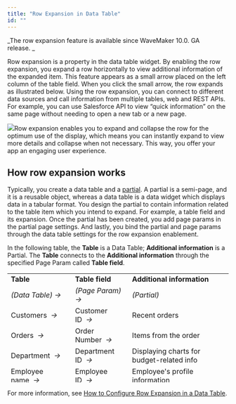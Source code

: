 ```yaml
---
title: "Row Expansion in Data Table"
id: ""
---
```


_The row expansion feature is available since WaveMaker 10.0. GA release. _

Row expansion is a property in the data table widget. By enabling the row expansion, you expand a row horizontally to view additional information of the expanded item. This feature appears as a small arrow placed on the left column of the table field. When you click the small arrow, the row expands as illustrated below. Using the row expansion, you can connect to different data sources and call information from multiple tables, web and REST APIs. For example, you can use Salesforce API to view “quick information” on the same page without needing to open a new tab or a new page. 

![](https://www.wavemaker.com../assets/RowExpansionWM10.gif)Row expansion enables you to expand and collapse the row for the optimum use of the display, which means you can instantly expand to view more details and collapse when not necessary. This way, you offer your app an engaging user experience.

## How row expansion works

Typically, you create a data table and a [partial](/learn/app-development/ui-design/page-concepts/partial-pages/). A partial is a semi-page, and it is a reusable object, whereas a data table is a data widget which displays data in a tabular format. You design the partial to contain information related to the table item which you intend to expand. For example, a table field and its expansion. Once the partial has been created, you add page params in the partial page settings. And lastly, you bind the partial and page params through the data table settings for the row expansion enablement.

In the following table, the **Table** is a Data Table; **Additional information** is a Partial. The **Table** connects to the **Additional information** through the specified Page Param called **Table field**. 

<table style="height: 248px;" width="701"><tbody><tr><td><b>Table</b></td><td><b>Table field</b></td><td><b>Additional information</b></td></tr><tr><td><i><span style="font-weight: 400;">(Data Table) →</span></i></td><td><i><span style="font-weight: 400;">(Page Param) →</span></i></td><td><i><span style="font-weight: 400;">(Partial)</span></i></td></tr><tr><td><span style="font-weight: 400;">Customers&nbsp;<i>&nbsp;→</i></span></td><td><span style="font-weight: 400;">Customer ID&nbsp;<i>&nbsp;→</i></span></td><td><span style="font-weight: 400;">Recent orders</span></td></tr><tr><td><span style="font-weight: 400;">Orders&nbsp;<i>&nbsp;→</i></span></td><td><span style="font-weight: 400;">Order Number&nbsp;<i>&nbsp;→</i></span></td><td><span style="font-weight: 400;">Items from the order</span></td></tr><tr><td><span style="font-weight: 400;">Department&nbsp;<i>&nbsp;→</i></span></td><td><span style="font-weight: 400;">Department ID&nbsp;<i>&nbsp;→</i></span></td><td><span style="font-weight: 400;">Displaying charts for budget-related info</span></td></tr><tr><td><span style="font-weight: 400;">Employee name&nbsp;<i>&nbsp;→</i></span></td><td><span style="font-weight: 400;">Employee ID&nbsp;<i>&nbsp;→</i></span></td><td><span style="font-weight: 400;">Employee's profile information</span></td></tr></tbody></table>

For more information, see [How to Configure Row Expansion in a Data Table](https://www.wavemaker.com/learn/how-tos/how-to-configure-row-expansion-in-a-data-table/).
